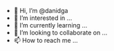 - 👋 Hi, I’m @danidga
- 👀 I’m interested in ...
- 🌱 I’m currently learning ...
- 💞️ I’m looking to collaborate on ...
- 📫 How to reach me ...

<!---
danidga/danidga is a ✨ special ✨ repository because its `README.md` (this file) appears on your GitHub profile.
You can click the Preview link to take a look at your changes.
--->
